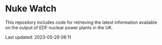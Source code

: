 # Nuke Watch

This repository includes code for retrieving the latest information available on the output of EDF nuclear power plants in the UK.

Last updated: 2023-05-29 08:11